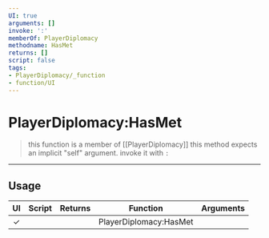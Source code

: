 ```yaml
---
UI: true
arguments: []
invoke: ':'
memberOf: PlayerDiplomacy
methodname: HasMet
returns: []
script: false
tags:
- PlayerDiplomacy/_function
- function/UI
---
```

# PlayerDiplomacy:HasMet
> this function is a member of [[PlayerDiplomacy]]
> this method expects an implicit "self" argument. invoke it with `:`
-----
## Usage
|  UI | Script | Returns | Function | Arguments |
|:---:|:------:|-------:|:--------:|:---------|
|✓| ||PlayerDiplomacy:HasMet||
